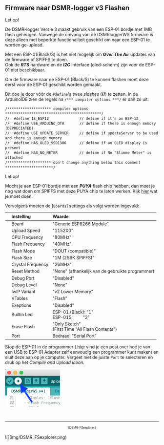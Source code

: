 ## Firmware naar DSMR-logger v3 Flashen

<div class="admonition note">
<p class="admonition-title">Let op!</p>
De DSMR-logger Versie 3 maakt gebruik van een ESP-01 bordje met 1MB flash geheugen.
Vanwege de omvang van de DSMRloggerWS firmware is deze
alleen met beperkte functionaliteit geschikt om naar
een ESP-01 te worden ge-upload.   

Met een ESP-01(Black/S) is het niet mogelijk om <b><i>Over The Air</i></b> updates van de
firmware of SPIFFS te doen.<br>
Ook de <i><b>RTS</b></i> hardware en de <i><b>I2C</b></i> interface (oled-scherm) zijn 
voor de ESP-01 niet beschikbaar.
</div>

Om de firmware naar de ESP-01 (Black/S) te kunnen flashen moet deze eerst 
voor de ESP-01 geschikt worden gemaakt.

Dit doe je door vóór de `#define`'s twee *slashes* (**//**) te zetten.
In de ArduinoIDE zien de regels na `/*** compiler options ***/` er dan
zó uit:

```
/******************** compiler options  ********************************************/
//  #define IS_ESP12              // define if it's an ESP-12
//  #define USE_ARDUINO_OTA       // define if there is enough memory (DEPRECIATED)
//  #define USE_UPDATE_SERVER     // define if updateServer to be used and there is enough memory
//  #define HAS_OLED_SSD1306      // define if an OLED display is present
//  #define HAS_NO_METER          // define if No "Slimme Meter" is attached
/******************** don't change anything below this comment **********************/

```

<div class="admonition note">
<p class="admonition-title">Let op!</p>
Mocht je een ESP-01 bordje met een <i><b>PUYA</i></b> flash chip hebben, dan moet je nog wat
doen om SPIFFS met deze PUYA chip te laten werken. Kijk
<a href="../PUYA_patch/">hier</a> wat je moet doen.
</div>

Vervolgens moeten de [`Boards`] settings als volgt worden ingevuld:


|   | Instelling        |Waarde|
|:-:|:------------------|:-----|
|   | Board             | "Generic ESP8266 Module" |
|   | Upload Speed      | "115200" |
|   | CPU Frequency     | "80MHz" |
|   | Flash Frequency   | "40MHz" |
|   | Flash Mode        | "DOUT (compatible)" |
|   | Flash Size        | "1M (256K SPIFFS)" |
|   | Crystal Frequency | "26MHz" |
|   | Reset Method      | "None" (afhankelijk van de gebruikte programmer) |
|   | Debug Port        | "Disabled" |
|   | Debug Level       | "None" |
|   | IwIP Variant      | "v2 Lower Memory" |
|   | VTables           | "Flash" |
|   | Exeptions         | "Disabled" |
|   | Builtin Led       | ESP-01 (Black): "1"<br>ESP-01S: &nbsp; &nbsp; &nbsp; &nbsp; "2" |
|   | Erase Flash       | "Only Sketch"<br>(First Time "All Flash Contents") |
|   | Port              | Bedraad: "Serial Port" |


Stop de ESP-01 in de programmer 
(<a href="https://willem.aandewiel.nl/index.php/2018/08/27/eenvoudige-programmer-voor-de-esp-01-esp8266/" target="_blank">
hier</a>
vind je een post over hoe je van een USB to ESP-01
Adapter zelf eenvoudig een programmer kunt maken) en sluit deze aan op je computer.
Vergeet niet de juiste `Port` te selecteren en druk op het *Compile and Upload icoon*.

![](img/CompileAndUploadIcon.png)



<br>

---
<center  style="font-size: 70%">[DSMR-FSexplorer]</center><br>
![](img/DSMR_FSexplorer.png)
